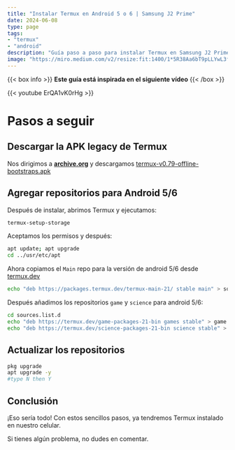 ```yaml
---
title: "Instalar Termux en Android 5 o 6 | Samsung J2 Prime"
date: 2024-06-08
type: page
tags: 
- "termux"
- "android"
description: "Guía paso a paso para instalar Termux en Samsung J2 Prime... o cualquier otro celular con Android 5 o 6."
image: "https://miro.medium.com/v2/resize:fit:1400/1*5R38Aa6bT9pLLYwL3fwDBA.png"
---
```


{{< box info >}}
**Este guía está inspirada en el siguiente vídeo**
{{< /box >}}

{{< youtube ErQA1vK0rHg >}}


# Pasos a seguir


## Descargar la APK legacy de Termux

Nos dirigimos a [**archive.org**](https://archive.org/download/termux-repositories-legacy) y descargamos [termux-v0.79-offline-bootstraps.apk](https://archive.org/download/termux-repositories-legacy/termux-v0.79-offline-bootstraps.apk)

## Agregar repositorios para Android 5/6

Después de instalar, abrimos Termux y ejecutamos:

```bash
termux-setup-storage
```
Aceptamos los permisos y después:

```bash
apt update; apt upgrade
cd ../usr/etc/apt
```

Ahora copiamos el `Main` repo para la versión de android 5/6 desde [termux.dev](https://packages.termux.dev/)

```bash
echo "deb https://packages.termux.dev/termux-main-21/ stable main" > sources.list
```
Después añadimos los repositorios `game` y `science` para android 5/6:


```bash
cd sources.list.d
echo "deb https://termux.dev/game-packages-21-bin games stable" > game.list
echo "deb https://termux.dev/science-packages-21-bin science stable" > science.list
```

## Actualizar los repositorios

```bash
pkg upgrade
apt upgrade -y
#type N then Y
```

## Conclusión

¡Eso sería todo! Con estos sencillos pasos, ya tendremos Termux instalado en nuestro celular. 

Si tienes algún problema, no dudes en comentar.



